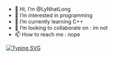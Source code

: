 - 👋 Hi, I’m @LyNhatLong
- 👀 I’m interested in programming
- 🌱 I’m currently learning C++
- 💞️ I’m looking to collaborate on : im not
- 📫 How to reach me : nope

<!---
LyNhatLong/LyNhatLong is a ✨ special ✨ repository because its `README.md` (this file) appears on your GitHub profile.
You can click the Preview link to take a look at your changes.
--->
[![Typing SVG](https://readme-typing-svg.demolab.com?font=Fira+Code&pause=1000&background=565DFF00&width=435&lines=Reverse+Flow+River)](https://git.io/typing-svg)
